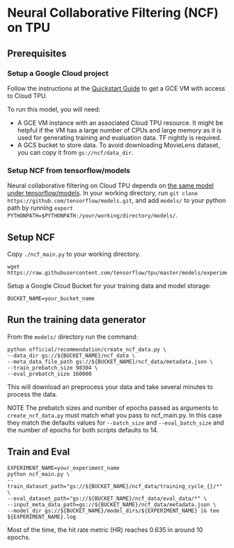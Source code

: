 # Neural Collaborative Filtering (NCF) on TPU

## Prerequisites

### Setup a Google Cloud project

Follow the instructions at the [Quickstart Guide](https://cloud.google.com/tpu/docs/quickstart)
to get a GCE VM with access to Cloud TPU.

To run this model, you will need:

* A GCE VM instance with an associated Cloud TPU resource. It might be helpful if the VM has a large number of CPUs and large memory as it is used for generating training and evaluation data. TF nightly is required.
* A GCS bucket to store data. To avoid downloading MovieLens dataset, you can copy it from `gs://ncf/data_dir`.

### Setup NCF from tensorflow/models

Neural collaborative filtering on Cloud TPU depends on [the same model under tensorflow/models](https://github.com/tensorflow/models/tree/master/official/recommendation). In your working directory, run `git clone https://github.com/tensorflow/models.git`, and add `models/` to your python path by running `export PYTHONPATH=$PYTHONPATH:/your/working/directory/models/`.

## Setup NCF
Copy `./ncf_main.py` to your working directory.

```
wget https://raw.githubusercontent.com/tensorflow/tpu/master/models/experimental/ncf/ncf_main.py
```

Setup a Google Cloud Bucket for your training data and model storage:

```shell
BUCKET_NAME=your_bucket_name
```

## Run the training data generator

From the `models/` directory run the command:

```shell
python official/recommendation/create_ncf_data.py \
--data_dir gs://${BUCKET_NAME}/ncf_data \
--meta_data_file_path gs://${BUCKET_NAME}/ncf_data/metadata.json \
--train_prebatch_size 98304 \
--eval_prebatch_size 160000
```

This will download an preprocess your data and take several minutes to process
the data.

NOTE The prebatch sizes and number of epochs passed as arguments to
`create_ncf_data.py` must match what you pass to ncf_main.py. In this
case they match the defaults values for `--batch_size` and `--eval_batch_size`
and the number of epochs for both scripts defaults to 14.

## Train and Eval

```shell
EXPERIMENT_NAME=your_experiment_name
python ncf_main.py \
--train_dataset_path="gs://${BUCKET_NAME}/ncf_data/training_cycle_{}/*" \
--eval_dataset_path="gs://${BUCKET_NAME}/ncf_data/eval_data/*" \
--input_meta_data_path=gs://${BUCKET_NAME}/ncf_data/metadata.json \
--model_dir gs://${BUCKET_NAME}/model_dirs/${EXPERIMENT_NAME} |& tee ${EXPERIMENT_NAME}.log
```

Most of the time, the hit rate metric (HR) reaches 0.635 in around 10 epochs.

